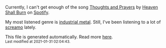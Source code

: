 
  Currently, I can't get enough of the song <a href="https://open.spotify.com/track/6r3pdm90oqbqKm4laY8a5y">Thoughts and Prayers</a> by <a href="https://open.spotify.com/artist/4sy5qWfwUwpGYBnCKnwfcW">Heaven Shall Burn</a> on <a href="https://open.spotify.com/user/9qz2xtkur2fengfsdcq8dd907?si=kq2SVrUkSNe0z1NJjpt7kg">Spotify</a>.

  My most listened genre is <a href="https://duckduckgo.com/?q=industrial metal music">industrial metal</a>.
  Still, I've been listening to a lot of <a href="https://duckduckgo.com/?q=screamo music">screamo</a> lately.

  This file is generated automatically. Read more <a href="https://github.com/CodeF0x/CodeF0x/blob/master/IMPORTANT.md">here</a>.
  <br>
  <sub>Last modified at 2021-01-31 02:04:43.</sub>
  